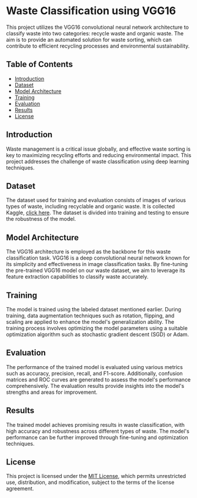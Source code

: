 # Waste Classification using VGG16

This project utilizes the VGG16 convolutional neural network architecture to classify waste into two categories: recycle waste and organic waste. The aim is to provide an automated solution for waste sorting, which can contribute to efficient recycling processes and environmental sustainability.


## Table of Contents

- [Introduction](#introduction)
- [Dataset](#dataset)
- [Model Architecture](#model-architecture)
- [Training](#training)
- [Evaluation](#evaluation)
- [Results](#results)
- [License](#license)

## Introduction

Waste management is a critical issue globally, and effective waste sorting is key to maximizing recycling efforts and reducing environmental impact. This project addresses the challenge of waste classification using deep learning techniques.

## Dataset

The dataset used for training and evaluation consists of images of various types of waste, including recyclable and organic waste. It is collected Kaggle, [click here](https://www.kaggle.com/datasets/techsash/waste-classification-data). The dataset is divided into training and testing to ensure the robustness of the model.

## Model Architecture

The VGG16 architecture is employed as the backbone for this waste classification task. VGG16 is a deep convolutional neural network known for its simplicity and effectiveness in image classification tasks. By fine-tuning the pre-trained VGG16 model on our waste dataset, we aim to leverage its feature extraction capabilities to classify waste accurately.

## Training

The model is trained using the labeled dataset mentioned earlier. During training, data augmentation techniques such as rotation, flipping, and scaling are applied to enhance the model's generalization ability. The training process involves optimizing the model parameters using a suitable optimization algorithm such as stochastic gradient descent (SGD) or Adam.

## Evaluation

The performance of the trained model is evaluated using various metrics such as accuracy, precision, recall, and F1-score. Additionally, confusion matrices and ROC curves are generated to assess the model's performance comprehensively. The evaluation results provide insights into the model's strengths and areas for improvement.

## Results

The trained model achieves promising results in waste classification, with high accuracy and robustness across different types of waste. The model's performance can be further improved through fine-tuning and optimization techniques.

## License

This project is licensed under the [MIT License](LICENSE), which permits unrestricted use, distribution, and modification, subject to the terms of the license agreement.
